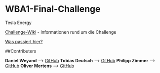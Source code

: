 # WBA1-Final-Challenge

Tesla Energy

[Challenge-Wiki](https://th-koeln.github.io/mi-bachelor-wba1/challenge-2017/) - Informationen rund um die Challenge

[Was passiert hier?](https://github.com/dweyand/WBA1-Final-Challenge/compare/master@%7B1511977229%7D...master)

##Contributers 

**Daniel Weyand** --> [GitHub](https://github.com/dweyand)
**Tobias Deutsch** --> [GitHub](https://github.com/MiNeedsIt)
**Philipp Zimmer** --> [GitHub](https://github.com/PhilippZimmer)
**Oliver Mertens** --> [GitHub](https://github.com/meolli)